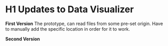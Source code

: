 # H1 Updates to Data Visualizer

**First Version**
The prototype, can read files from some pre-set origin.
Have to manually add the specific location in order for
it to work.

**Second Version**
